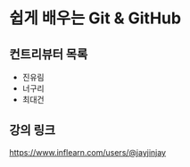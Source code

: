 # 쉽게 배우는 Git & GitHub

## 컨트리뷰터 목록

- 진유림
- 너구리
- 최대건

## 강의 링크
https://www.inflearn.com/users/@jayjinjay